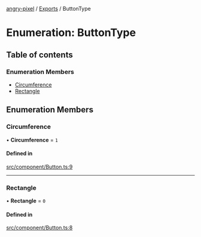 [angry-pixel](../README.md) / [Exports](../modules.md) / ButtonType

# Enumeration: ButtonType

## Table of contents

### Enumeration Members

- [Circumference](ButtonType.md#circumference)
- [Rectangle](ButtonType.md#rectangle)

## Enumeration Members

### Circumference

• **Circumference** = ``1``

#### Defined in

[src/component/Button.ts:9](https://github.com/angry-pixel-studio/angry-pixel-engine/blob/88e4d4a/src/component/Button.ts#L9)

___

### Rectangle

• **Rectangle** = ``0``

#### Defined in

[src/component/Button.ts:8](https://github.com/angry-pixel-studio/angry-pixel-engine/blob/88e4d4a/src/component/Button.ts#L8)
